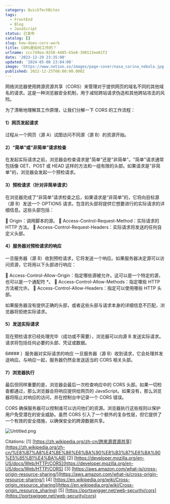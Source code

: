 ```yaml
---
category: QuickTechBites
tags:
  - FrontEnd
  - Blog
  - JavaScript
status: 已发布
catalog: []
slug: how-does-cors-work
title: CORS是如何工作的？
urlname: ccc749ea-0258-4485-b5e8-390113ee81f2
date: '2023-12-29 23:35:00'
updated: '2024-05-08 23:04:00'
image: 'https://www.notion.so/images/page-cover/nasa_carina_nebula.jpg'
published: 2022-12-25T08:00:00.000Z
---
```


网络浏览器使用跨源资源共享（CORS）来管理对于提供网页的域名不同的其他域名的请求。这是一种浏览器安全机制，用于减轻跨站请求伪造和其他跨站攻击的风险。


为了清晰地理解其工作原理，让我们分解一下 CORS 的工作流程：


#### 1）网页发起请求
过程从一个网页（源 A）试图访问不同源（源 B）的资源开始。


#### 2）“简单”或“非简单”请求检查
在发起实际请求之前，浏览器会检查请求是"简单"还是"非简单"。"简单"请求通常包括像 GET、POST 或 HEAD 这样的方法和一组有限的头部。如果请求是"非简单"的，浏览器会发起一个预检请求。


#### 3）预检请求（针对非简单请求）
在浏览器完成了“非简单”请求检查之后，如果请求是“非简单”的，它将向目标源（源 B）发送一个 OPTIONS 请求。包含的头部将提供它想要进行的实际请求的详细信息。这些头部包括：


🔸 Origin：调用脚本的源。
🔸 Access-Control-Request-Method：实际请求的 HTTP 方法。
🔸 Access-Control-Request-Headers：实际请求将发送的任何自定义头部。


#### 4）服务器对预检请求的响应
一旦服务器（源 B）收到预检请求，它将发送一个响应。如果服务器决定源可以访问资源，它将用以下头部进行响应：


🔹 Access-Control-Allow-Origin：指定哪些源被允许。这可以是一个特定的源，也可以是一个通配符 *。
🔹 Access-Control-Allow-Methods：指定哪些 HTTP 方法被允许。
🔹 Access-Control-Allow-Headers：指定可以使用哪些 HTTP 头部。


如果服务器没有提供正确的头部，或者这些头部与请求本身的详细信息不匹配，浏览器将拒绝实际请求。


#### 5）发送实际请求
现在预检请求已经处理完毕（成功或不需要），浏览器可以向源 B 发送实际请求。请求将包括任何必要的头部、凭证或数据。


6#### ）服务器对实际请求的响应
一旦服务器（源 B）收到请求，它会处理并发送响应。与响应一起，服务器仍然会发送适当的 CORS 相关头部。


#### 7）浏览器执行
最后但同样重要的是，浏览器会最后一次检查响应中的 CORS 头部。如果一切检查都通过，那么浏览器会将响应提供给网页的 JavaScript。如果没有，那么浏览器将阻止对响应的访问，并在控制台中记录一个 CORS 错误。


CORS 确保服务器可以控制谁可以访问他们的资源。浏览器执行这些规则以保护用户免受潜在的安全威胁。虽然 CORS 引入了一个额外的复杂性层，但它提供了一个有效的安全措施，以确保安全的跨源数据共享。


![Untitled.png](https://prod-files-secure.s3.us-west-2.amazonaws.com/5d24fe63-e567-4804-86f9-9fdc62e13082/b3deb140-f22b-4520-bcee-759301567801/Untitled.png?X-Amz-Algorithm=AWS4-HMAC-SHA256&X-Amz-Content-Sha256=UNSIGNED-PAYLOAD&X-Amz-Credential=ASIAZI2LB4663MANMUXV%2F20250130%2Fus-west-2%2Fs3%2Faws4_request&X-Amz-Date=20250130T053739Z&X-Amz-Expires=3600&X-Amz-Security-Token=IQoJb3JpZ2luX2VjEJX%2F%2F%2F%2F%2F%2F%2F%2F%2F%2FwEaCXVzLXdlc3QtMiJHMEUCIEyADqa39%2FP4WIz7%2F91B2kxLt5ZnJyh0%2BCvaUi1hpBVMAiEAwspWleYWoQluVKcuv42cquVsLWAG3YrK0RukzOqbt3EqiAQInv%2F%2F%2F%2F%2F%2F%2F%2F%2F%2FARAAGgw2Mzc0MjMxODM4MDUiDBA9aQLpy8akffzd0CrcAwrjYA4FbNh%2Bl0VNj%2B0FbR0HBLRg1Q%2F3Pl6K0bzBN9%2Fa78IxcJ%2FQZEyZyN0AdrNx7hn88NwnDCth9JuVkrSVWgPmKWKSuX82GcGJffZGxoGi%2FPLrRM3A3VMsPuNsPISeyyNY%2FbkiwGOEJz6xCrWTKyTOtKPTSBC0I8A9gHdhQtsAb77NQKV8CwMf9Zd%2Bg5O9VtMbg%2Fn%2FG0nefp4Tz6gsOMqWRmBFxEh50oyWzgh0xfnRyly80HIym4AOGhZTIG6OlqOljq6V6INrvynb8O0CJNUppTh722Hpls34HLOt4lHGIHMNyb2qkdDv8avzVYo5zulI9Y0zUjf0wsaYTSr05pDiggc1HzReQWkpOTok2PQDxLyY7geiy8nBcKOrxNHYEpJ45%2FkWoILjGsTtLgl8MV1huhuE5UN5nRTBHtR00UR8Y8%2FAA%2FC98gBrTQBlX9zxAAAze2HYX9Xa%2F8gcGIroNCqSGVYeyCnlDqhC9irDFSwwmGeZpe%2FJLPTUV5XdWgiIWKGX%2FJUmkcKbuJu%2FtIOelezSUrcz%2B%2Bq6lgZRwTwzYjBPGsOT3KxZDUoahk7nJzA1NdVlvwk7GwGJ8nG1%2Bk3XT7Cnj9FM8l4meaVoxJNKkL0TjnBx%2BlwoUDWnHyUyMNqG7LwGOqUBlWuhRJnyjyAe6ufpuxSEk6ScZUhjS3PDH5eTJabMLhf2c0qvx0dzm54fSHEdJGyfgu3REbGZsTMgT5IaEGNUsSYpbl96BkhGffEEsDazzD9yL5Rvn3KPnsN%2Bm%2FOR2Oj8VldnseWa9JouUiCOkTUnhlINZFPBVMYMumOFBhlIxs5Ge7Z%2BMldPmsMBIbH60FXHdTRxHEiFu4OVfIE3HEtM5%2BCQEv5F&X-Amz-Signature=bd9a3eac72147c0789b78d74660b6617ae329db04edf8837bbc99366438fc46a&X-Amz-SignedHeaders=host&x-id=GetObject)


Citations:
[1] [https://zh.wikipedia.org/zh-cn/跨來源資源共享](https://zh.wikipedia.org/zh-cn/%E8%B7%A8%E4%BE%86%E6%BA%90%E8%B3%87%E6%BA%90%E5%85%B1%E4%BA%AB)
[2] [https://developer.mozilla.org/en-US/docs/Web/HTTP/CORS](https://developer.mozilla.org/en-US/docs/Web/HTTP/CORS)
[3] [https://aws.amazon.com/what-is/cross-origin-resource-sharing/](https://aws.amazon.com/what-is/cross-origin-resource-sharing/)
[4] [https://en.wikipedia.org/wiki/Cross-origin_resource_sharing](https://en.wikipedia.org/wiki/Cross-origin_resource_sharing)
[5] [https://portswigger.net/web-security/cors](https://portswigger.net/web-security/cors)

